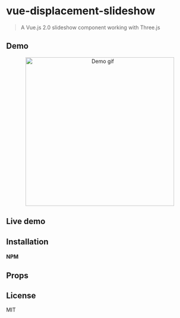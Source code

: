 # vue-displacement-slideshow

> A Vue.js 2.0 slideshow component working with Three.js

## Demo

<p align="center"> 
    <img src="./src/assets/demo.gif" width="400px" height="auto" alt="Demo gif"/>
</p>

## Live demo

## Installation

#### NPM

## Props

## License

MIT

